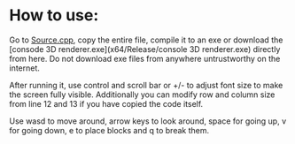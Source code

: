# How to use:
Go to [Source.cpp](Source.cpp), copy the entire file, compile it to an exe or download the [consode 3D renderer.exe](x64/Release/console 3D renderer.exe) directly from here. Do not download exe files from anywhere untrustworthy on the internet.

After running it, use control and scroll bar or +/- to adjust font size to make the screen fully visible.
Additionally you can modify row and column size from line 12 and 13 if you have copied the code itself.

Use wasd to move around, arrow keys to look around, space for going up, v for going down, e to place blocks and q to break them.
